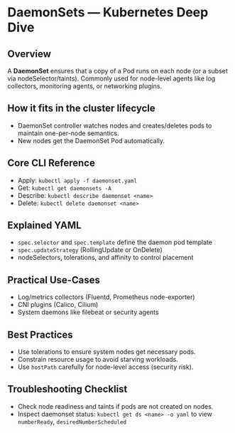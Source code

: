 # DaemonSets — Kubernetes Deep Dive

## Overview
A **DaemonSet** ensures that a copy of a Pod runs on each node (or a subset via nodeSelector/taints). Commonly used for node-level agents like log collectors, monitoring agents, or networking plugins.

## How it fits in the cluster lifecycle
- DaemonSet controller watches nodes and creates/deletes pods to maintain one-per-node semantics.
- New nodes get the DaemonSet Pod automatically.

## Core CLI Reference
- Apply: `kubectl apply -f daemonset.yaml`
- Get: `kubectl get daemonsets -A`
- Describe: `kubectl describe daemonset <name>`
- Delete: `kubectl delete daemonset <name>`

## Explained YAML
- `spec.selector` and `spec.template` define the daemon pod template
- `spec.updateStrategy` (RollingUpdate or OnDelete)
- nodeSelectors, tolerations, and affinity to control placement

## Practical Use-Cases
- Log/metrics collectors (Fluentd, Prometheus node-exporter)
- CNI plugins (Calico, Cilium)
- System daemons like filebeat or security agents

## Best Practices
- Use tolerations to ensure system nodes get necessary pods.
- Constrain resource usage to avoid starving workloads.
- Use `hostPath` carefully for node-level access (security risk).

## Troubleshooting Checklist
- Check node readiness and taints if pods are not created on nodes.
- Inspect daemonset status: `kubectl get ds <name> -o yaml` to view `numberReady`, `desiredNumberScheduled`
